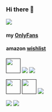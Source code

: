 ### Hi there 👋
[<img src="https://img.shields.io/badge/linkedin%20-%230077B5.svg?&style=for-the-badge&logo=linkedin&logoColor=white"/>](https://www.linkedin.com/in/eldiiar-tabaldyev-00339b86/)

#### my [OnlyFans](https://tinyurl.com/4m93jxzr)
#### amazon [wishlist](https://www.amazon.com/hz/wishlist/ls/1N276GZM5KB0V?ref_=wl_share)

[<img height="40" src="https://img.shields.io/badge/javascript%20-%23323330.svg?&style=for-the-badge&logo=javascript&logoColor=%23F7DF1E"/>]()
[<img src="https://img.shields.io/badge/typescript%20-%23007ACC.svg?&style=for-the-badge&logo=typescript&logoColor=white"/>]()
[<img src="https://img.shields.io/badge/vuejs%20-%2335495e.svg?&style=for-the-badge&logo=vue.js&logoColor=%234FC08D"/>]()

[<img height="40" src="https://img.shields.io/badge/html5%20-%23E34F26.svg?&style=for-the-badge&logo=html5&logoColor=white"/>]()
[<img height="40" src="https://img.shields.io/badge/css3%20-%231572B6.svg?&style=for-the-badge&logo=css3&logoColor=white"/>]()
[<img src="https://img.shields.io/badge/tailwindcss%20-%2338B2AC.svg?&style=for-the-badge&logo=tailwind-css&logoColor=white"/>]()

[<img src="https://img.shields.io/badge/c%23%20-%23239120.svg?&style=for-the-badge&logo=c-sharp&logoColor=white"/>]()
[<img src="https://img.shields.io/badge/mysql-%2300f.svg?&style=for-the-badge&logo=mysql&logoColor=white"/>]()
